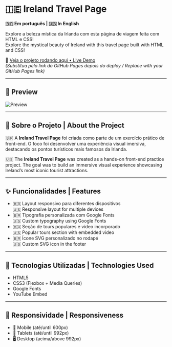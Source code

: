 # 🇮🇪 Ireland Travel Page

**🇧🇷 Em português | 🇺🇸 In English**

Explore a beleza mística da Irlanda com esta página de viagem feita com HTML e CSS!  
Explore the mystical beauty of Ireland with this travel page built with HTML and CSS!

🔗 [Veja o projeto rodando aqui • Live Demo](https://seu-usuario.github.io/nome-do-repositorio/)  
_(Substitua pelo link do GitHub Pages depois do deploy / Replace with your GitHub Pages link)_

---

## 📸 Preview

![Preview](assets/travel-page.jpg)

---

## 🧠 Sobre o Projeto | About the Project

🇧🇷 A **Ireland Travel Page** foi criada como parte de um exercício prático de front-end. O foco foi desenvolver uma experiência visual imersiva, destacando os pontos turísticos mais famosos da Irlanda.

🇺🇸 The **Ireland Travel Page** was created as a hands-on front-end practice project. The goal was to build an immersive visual experience showcasing Ireland’s most iconic tourist attractions.

---

## ✨ Funcionalidades | Features

- 🇧🇷 Layout responsivo para diferentes dispositivos  
  🇺🇸 Responsive layout for multiple devices  
- 🇧🇷 Tipografia personalizada com Google Fonts  
  🇺🇸 Custom typography using Google Fonts  
- 🇧🇷 Seção de tours populares e vídeo incorporado  
  🇺🇸 Popular tours section with embedded video  
- 🇧🇷 Ícone SVG personalizado no rodapé  
  🇺🇸 Custom SVG icon in the footer

---

## 🚀 Tecnologias Utilizadas | Technologies Used

- HTML5  
- CSS3 (Flexbox + Media Queries)  
- Google Fonts  
- YouTube Embed

---

## 📱 Responsividade | Responsiveness

- 📱 Mobile (até/until 600px)  
- 📱 Tablets (até/until 992px)  
- 🖥️ Desktop (acima/above 992px)
